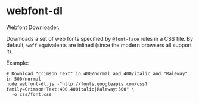 webfont-dl
==========

Webfont Downloader.

Downloads a set of web fonts specified by `@font-face` rules in a CSS file. By default, `woff` equivalents are inlined (since the modern browsers all support it).

Example:

    # Download "Crimson Text" in 400/normal and 400/italic and "Raleway" in 500/normal
    node webfont-dl.js -"http://fonts.googleapis.com/css?family=Crimson+Text:400,400italic|Raleway:500" \
      -o css/font.css
  
